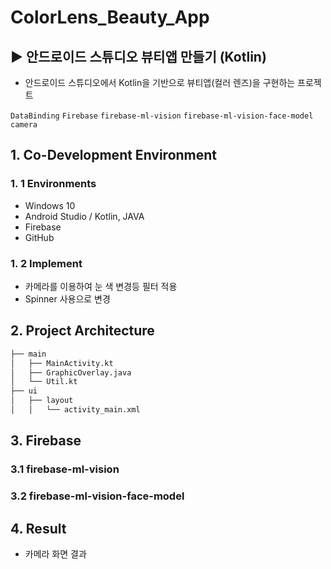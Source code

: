 # ColorLens_Beauty_App
## ▶ 안드로이드 스튜디오 뷰티앱 만들기 (Kotlin)
 
 - 안드로이드 스튜디오에서 Kotlin을 기반으로 뷰티앱(컬러 렌즈)을 구현하는 프로젝트

`DataBinding` `Firebase` `firebase-ml-vision` `firebase-ml-vision-face-model` `camera`

## 1. Co-Development Environment   
### 1. 1 Environments
- Windows 10
- Android Studio / Kotlin, JAVA
- Firebase
- GitHub

### 1. 2 Implement
- 카메라를 이용하여 눈 색 변경등 필터 적용
- Spinner 사용으로 변경

## 2. Project Architecture   
```bash
├── main
│   ├── MainActivity.kt
│   ├── GraphicOverlay.java
│   └── Util.kt
├── ui
│   ├── layout
│   │   └── activity_main.xml
```

## 3. Firebase   
### 3.1  firebase-ml-vision

### 3.2  firebase-ml-vision-face-model

## 4. Result
- 카메라 화면 결과

  
